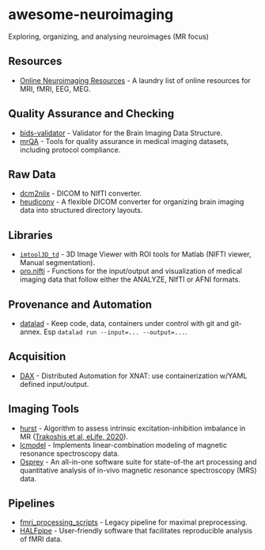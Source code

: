 # awesome-neuroimaging

Exploring, organizing, and analysing neuroimages (MR focus)

## Resources

- [Online Neuroimaging Resources](https://github.com/Remi-Gau/online_neuroimaging_resources) - A laundry list of online resources for MRI, fMRI, EEG, MEG.

## Quality Assurance and Checking

- [bids-validator](https://github.com/bids-standard/bids-validator) - Validator for the Brain Imaging Data Structure.
- [mrQA](https://github.com/Open-Minds-Lab/mrQA) - Tools for quality assurance in medical imaging datasets, including protocol compliance.

## Raw Data

- [dcm2niix](https://github.com/rordenlab/dcm2niix) - DICOM to NIfTI converter.
- [heudiconv](https://github.com/nipy/heudiconv) - A flexible DICOM converter for organizing brain imaging data into structured directory layouts.

## Libraries

- [`imtool3D_td`](https://github.com/tanguyduval/imtool3D_td) - 3D Image Viewer with ROI tools for Matlab (NIFTI viewer, Manual segmentation).
- [oro.nifti](https://github.com/bjw34032/oro.nifti) - Functions for the input/output and visualization of medical imaging data that follow either the ANALYZE, NIfTI or AFNI formats. <!--lint ignore double-link-->

## Provenance and Automation

- [datalad](https://github.com/datalad/datalad) - Keep code, data, containers under control with git and git-annex. Esp `datalad run --input=... --output=...`.

## Acquisition

- [DAX](https://github.com/VUIIS/dax) - Distributed Automation for XNAT: use containerization w/YAML defined input/output.

## Imaging Tools

- [hurst](https://github.com/elifesciences-publications/ei_hurst) - Algorithm to assess intrinsic excitation-inhibition imbalance in MR ([Trakoshis et al, eLife, 2020](http://doi.org/10.7554/eLife.55684)). <!--lint ignore double-link-->
- [lcmodel](https://github.com/schorschinho/LCModel) - Implements linear-combination modeling of magnetic resonance spectroscopy data.
- [Osprey](https://github.com/schorschinho/osprey) - An all-in-one software suite for state-of-the art processing and quantitative analysis of in-vivo magnetic resonance spectroscopy (MRS) data.

## Pipelines

- [fmri_processing_scripts](https://github.com/LabNeuroCogDevel/fmri_processing_scripts) - Legacy pipeline for maximal preprocessing.
- [HALFpipe](https://github.com/HALFpipe/HALFpipe) - User-friendly software that facilitates reproducible analysis of fMRI data.
